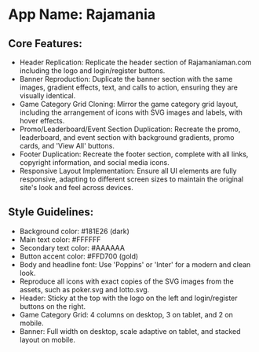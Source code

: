 # **App Name**: Rajamania

## Core Features:

- Header Replication: Replicate the header section of Rajamaniaman.com including the logo and login/register buttons.
- Banner Reproduction: Duplicate the banner section with the same images, gradient effects, text, and calls to action, ensuring they are visually identical.
- Game Category Grid Cloning: Mirror the game category grid layout, including the arrangement of icons with SVG images and labels, with hover effects.
- Promo/Leaderboard/Event Section Duplication: Recreate the promo, leaderboard, and event section with background gradients, promo cards, and 'View All' buttons.
- Footer Duplication: Recreate the footer section, complete with all links, copyright information, and social media icons.
- Responsive Layout Implementation: Ensure all UI elements are fully responsive, adapting to different screen sizes to maintain the original site's look and feel across devices.

## Style Guidelines:

- Background color: #181E26 (dark)
- Main text color: #FFFFFF
- Secondary text color: #AAAAAA
- Button accent color: #FFD700 (gold)
- Body and headline font: Use 'Poppins' or 'Inter' for a modern and clean look.
- Reproduce all icons with exact copies of the SVG images from the assets, such as poker.svg and lotto.svg.
- Header: Sticky at the top with the logo on the left and login/register buttons on the right.
- Game Category Grid: 4 columns on desktop, 3 on tablet, and 2 on mobile.
- Banner: Full width on desktop, scale adaptive on tablet, and stacked layout on mobile.